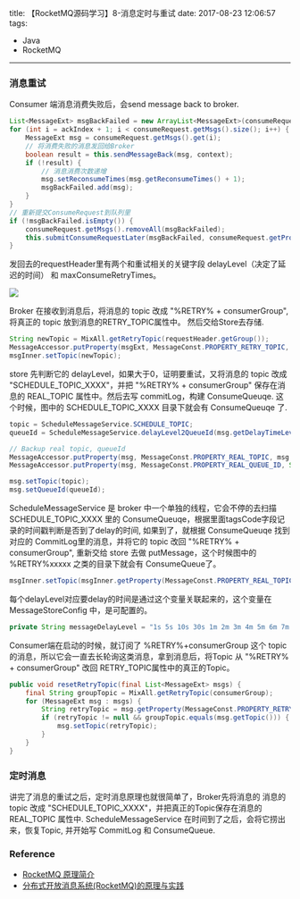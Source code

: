 title: 【RocketMQ源码学习】8-消息定时与重试
date: 2017-08-23 12:06:57
tags:
- Java
- RocketMQ
---
### **消息重试**
Consumer 端消息消费失败后，会send message back to broker.
```java
List<MessageExt> msgBackFailed = new ArrayList<MessageExt>(consumeRequest.getMsgs().size());
for (int i = ackIndex + 1; i < consumeRequest.getMsgs().size(); i++) {
    MessageExt msg = consumeRequest.getMsgs().get(i);
    // 将消费失败的消息发回给Broker
    boolean result = this.sendMessageBack(msg, context);
    if (!result) {
        // 消息消费次数递增
        msg.setReconsumeTimes(msg.getReconsumeTimes() + 1);
        msgBackFailed.add(msg);
    }
}
// 重新提交ConsumeRequest到队列里
if (!msgBackFailed.isEmpty()) {
    consumeRequest.getMsgs().removeAll(msgBackFailed);
    this.submitConsumeRequestLater(msgBackFailed, consumeRequest.getProcessQueue(), consumeRequest.getMessageQueue());
}
```
<!--more-->
发回去的requestHeader里有两个和重试相关的关键字段 delayLevel（决定了延迟的时间） 和 maxConsumeRetryTimes。

![](/images/【RocketMQ源码学习】8-消息定时与重试_1.png)

Broker 在接收到消息后，将消息的 topic 改成 "%RETRY% + consumerGroup", 将真正的 topic 放到消息的RETRY_TOPIC属性中。
然后交给Store去存储.
```java
String newTopic = MixAll.getRetryTopic(requestHeader.getGroup());
MessageAccessor.putProperty(msgExt, MessageConst.PROPERTY_RETRY_TOPIC, msgExt.getTopic());
msgInner.setTopic(newTopic);
```

store 先判断它的 delayLevel，如果大于0，证明要重试，又将消息的 topic 改成 "SCHEDULE_TOPIC_XXXX"，并把 "%RETRY% + consumerGroup" 保存在消息的 REAL_TOPIC 属性中。然后去写 commitLog，构建 ConsumeQueuqe. 这个时候，图中的
SCHEDULE_TOPIC_XXXX 目录下就会有 ConsumeQueuqe 了.

```java
topic = ScheduleMessageService.SCHEDULE_TOPIC;
queueId = ScheduleMessageService.delayLevel2QueueId(msg.getDelayTimeLevel());

// Backup real topic, queueId
MessageAccessor.putProperty(msg, MessageConst.PROPERTY_REAL_TOPIC, msg.getTopic());
MessageAccessor.putProperty(msg, MessageConst.PROPERTY_REAL_QUEUE_ID, String.valueO(msg.getQueueId()));

msg.setTopic(topic);
msg.setQueueId(queueId);
```

ScheduleMessageService 是 broker 中一个单独的线程，它会不停的去扫描 SCHEDULE_TOPIC_XXXX 里的 ConsumeQueuqe，根据里面tagsCode字段记录的时间戳判断是否到了delay的时间, 如果到了，就根据 ConsumeQueuqe 找到对应的 CommitLog里的消息，并将它的 topic 改回 "%RETRY% + consumerGroup", 重新交给 store 去做 putMessage，这个时候图中的 %RETRY%xxxxx 之类的目录下就会有 ConsumeQueue了。
```java
msgInner.setTopic(msgInner.getProperty(MessageConst.PROPERTY_REAL_TOPIC));
```
每个delayLevel对应要delay的时间是通过这个变量关联起来的，这个变量在 MessageStoreConfig 中，是可配置的。
```java
private String messageDelayLevel = "1s 5s 10s 30s 1m 2m 3m 4m 5m 6m 7m 8m 9m 10m 20m 30m 1h 2h";
```

Consumer端在启动的时候，就订阅了 %RETRY%+consumerGroup 这个 topic 的消息，所以它会一直去长轮询这类消息，拿到消息后，将Topic 从 "%RETRY% + consumerGroup" 改回 RETRY_TOPIC属性中的真正的Topic。
```java
public void resetRetryTopic(final List<MessageExt> msgs) {
    final String groupTopic = MixAll.getRetryTopic(consumerGroup);
    for (MessageExt msg : msgs) {
        String retryTopic = msg.getProperty(MessageConst.PROPERTY_RETRY_TOPIC);
        if (retryTopic != null && groupTopic.equals(msg.getTopic())) {
            msg.setTopic(retryTopic);
        }
    }
}
```

### **定时消息**
讲完了消息的重试之后，定时消息原理也就很简单了，Broker先将消息的 消息的 topic 改成 "SCHEDULE_TOPIC_XXXX"，并把真正的Topic保存在消息的 REAL_TOPIC 属性中. ScheduleMessageService 在时间到了之后，会将它捞出来，恢复Topic, 并开始写 CommitLog 和 ConsumeQueue.


### **Reference**
* [RocketMQ 原理简介](http://alibaba.github.io/RocketMQ-docs/document/design/RocketMQ_design.pdf)
* [分布式开放消息系统(RocketMQ)的原理与实践](http://www.jianshu.com/p/453c6e7ff81c)
